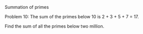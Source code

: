Summation of primes

Problem 10: The sum of the primes below 10 is 2 + 3 + 5 + 7 = 17.

Find the sum of all the primes below two million.

